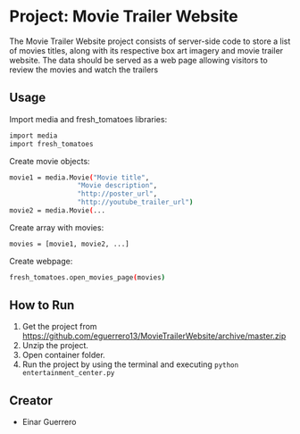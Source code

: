# Project: Movie Trailer Website

The Movie Trailer Website project consists of server-side code to store a list of movies titles, along with its respective box art imagery and movie trailer website. The data should be served as a web page allowing visitors to review the movies and watch the trailers

## Usage

Import media and fresh_tomatoes libraries:
```sh
import media
import fresh_tomatoes
```

Create movie objects:
```sh
movie1 = media.Movie("Movie title",
                 "Movie description",
                 "http://poster_url",
                 "http://youtube_trailer_url")
movie2 = media.Movie(...
```

Create array with movies:
```sh
movies = [movie1, movie2, ...]
```

Create webpage:
```sh
fresh_tomatoes.open_movies_page(movies)
```

## How to Run
1. Get the project from https://github.com/eguerrero13/MovieTrailerWebsite/archive/master.zip
2. Unzip the project.
3. Open container folder.
3. Run the project by using the terminal and executing  `python entertainment_center.py`

## Creator
* Einar Guerrero